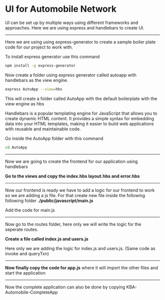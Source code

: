 # UI for Automobile Network

UI can be set up by multiple ways using different frameworks and approaches. Here we are using express and handlebars to create UI.

---

Here we are using using express-generator to create a sample boiler plate code for our project to work with.

To install express generator use this command

```bash
npm install -g express-generator 
```

Now create a folder using express generator called autoapp with handlebars as the view engine.

```bash
express AutoApp --view=hbs
```

This will create a folder called AutoApp with the default boilerplate with the view engine as hbs

Handlebars is a popular templating engine for JavaScript that allows you to create dynamic HTML content. It provides a simple syntax for embedding data into your HTML templates, making it easier to build web applications with reusable and maintainable code.

Go inside the AutoApp folder with this command

```bash
cd AutoApp
```

--- 

Now we are going to create the frontend for our application using handlebars

**Go to the views and copy the index.hbs layout.hbs and error.hbs**

---

Now our frontend is ready we have to add a logic for our frontend to work so we are adding a js file. For that create new file inside the following following folder **./public/javascript/main.js**

Add the code for main.js

---

Now go to the routes folder, here only we will write the logic for the seperate routes.

**Create a file called index.js and users.js**

Here only we are adding the logic for index.js and users.js. (Same code as invoke and queryTxn)

---

**Now finally copy the code for app.js** where it will import the other files and start the application

---

Now the complete application can also be done by copying KBA-Automobile-CompleteApp